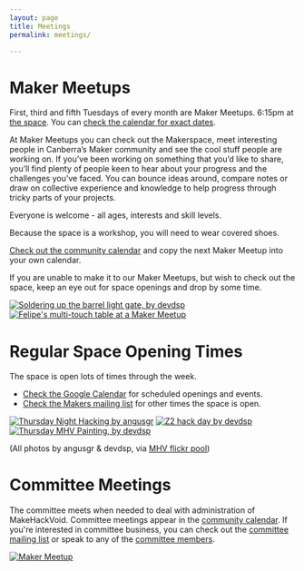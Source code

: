 ```yaml
---
layout: page
title: Meetings
permalink: meetings/

---
```


Maker Meetups
============

First, third and fifth Tuesdays of every month are Maker Meetups. 6:15pm at [the space](/community/our-space).  You can [check the calendar for exact dates](/#calendar). 

At Maker Meetups you can check out the Makerspace, meet interesting people in Canberra’s Maker community and see the cool stuff people are working on. If you’ve been working on something that you’d like to share, you’ll find plenty of people keen to hear about your progress and the challenges you’ve faced. You can bounce ideas around, compare notes or draw on collective experience and knowledge to help progress through tricky parts of your projects.

Everyone is welcome - all ages, interests and skill levels. 

Because the space is a workshop, you will need to wear covered shoes. 

[Check out the community calendar](/#calendar) and copy the next Maker Meetup into your own calendar.

If you are unable to make it to our Maker Meetups, but wish to check out the space, keep an eye out for space openings and drop by some time. 

[![Soldering up the barrel light gate, by devdsp](http://farm6.static.flickr.com/5229/5862500771_b9bcf18d4b_m.jpg "Soldering up the barrel light gate, by devdsp")](http://farm6.static.flickr.com/5229/5862500771_b9bcf18d4b_b.jpg)
[![Felipe's multi-touch table at a Maker Meetup](http://farm6.static.flickr.com/5101/5679891188_27af8cb112_m.jpg "Felipe's multi-touch table at a Maker Meetup, by angusgr")](http://farm6.static.flickr.com/5101/5679891188_27af8cb112_b.jpg) 


Regular Space Opening Times
========================

The space is open lots of times through the week.

* [Check the Google Calendar](/#calendar) for scheduled openings and events.
* [Check the Makers mailing list](http://www.makehackvoid.com/mailman/listinfo/makers) for other times the space is open.

[![Thursday Night Hacking by angusgr](http://farm6.static.flickr.com/5104/5679299983_d4772c5298_m.jpg "Thursday Night Hacking, by angusgr")](http://farm6.static.flickr.com/5104/5679299983_d4772c5298_b.jpg) [![Z2 hack day by devdsp](http://farm6.static.flickr.com/5024/5872171138_daab3f360c_m.jpg "Z2 hack day, by devdsp")](http://farm6.static.flickr.com/5024/5872171138_daab3f360c_b.jpg) [![Thursday MHV Painting, by devdsp](http://farm7.static.flickr.com/6017/5893796762_ddd2723b9e_m.jpg "Thursday MHV Painting, by devdsp")](http://farm7.static.flickr.com/6017/5893796762_ddd2723b9e_b.jpg)

(All photos by angusgr & devdsp, via [MHV flickr pool](http://flickr.com/groups/makehackvoid/))

Committee Meetings
================

The committee meets when needed to deal with administration of MakeHackVoid. Committee meetings appear in the [community calendar](/#calendar). If you're interested in committee business, you can check out the [committee mailing list](/contacts#committee-mailing-list) or speak to any of the [committee members](/contacts#committee).

[![Maker Meetup](http://farm6.static.flickr.com/5176/5407526116_98a71fb512_m.jpg "Maker Meetup, by angusgr")](http://farm6.static.flickr.com/5176/5407526116_98a71fb512_b.jpg)


